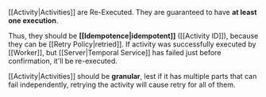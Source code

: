[[Activity|Activities]] are Re-Executed. They are guaranteed to have **at least one execution**.

Thus, they should be **[[Idempotence|idempotent]]** ([[Activity ID]]), because they can be [[Retry Policy|retried]]. If activity was successfully executed by [[Worker]], but [[Server|Temporal Service]] has failed just before confirmation, it'll be re-executed.

[[Activity|Activities]] should be **granular**, lest if it has multiple parts that can fail independently, retrying the activity will cause retry for all of them.
